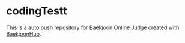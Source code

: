 # codingTestt
This is a auto push repository for Baekjoon Online Judge created with [BaekjoonHub](https://github.com/BaekjoonHub/BaekjoonHub).
